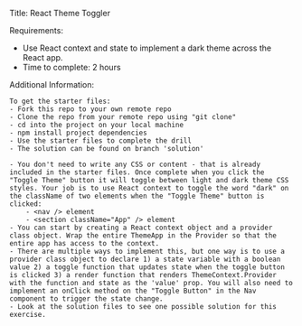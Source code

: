 Title: React Theme Toggler

Requirements:  
- Use React context and state to implement a dark theme across the React app.
- Time to complete: 2 hours

Additional Information: 

    To get the starter files: 
    - Fork this repo to your own remote repo
    - Clone the repo from your remote repo using "git clone"
    - cd into the project on your local machine
    - npm install project dependencies
    - Use the starter files to complete the drill
    - The solution can be found on branch 'solution'

    - You don't need to write any CSS or content - that is already included in the starter files. Once complete when you click the "Toggle Theme" button it will toggle between light and dark theme CSS styles. Your job is to use React context to toggle the word "dark" on the className of two elements when the "Toggle Theme" button is clicked:  
        - <nav /> element 
        - <section className="App" /> element 
    - You can start by creating a React context object and a provider class object. Wrap the entire ThemeApp in the Provider so that the entire app has access to the context. 
    - There are multiple ways to implement this, but one way is to use a provider class object to declare 1) a state variable with a boolean value 2) a toggle function that updates state when the toggle button is clicked 3) a render function that renders ThemeContext.Provider with the function and state as the 'value' prop. You will also need to implement an onClick method on the "Toggle Button" in the Nav component to trigger the state change.
    - Look at the solution files to see one possible solution for this exercise.






